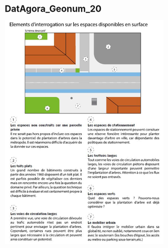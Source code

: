 # DatAgora_Geonum_20




<img width="700" alt="interrogations_espaces_surface" src="image/interrogations_espaces_surface.JPG">
